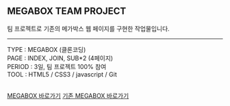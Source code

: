 ## MEGABOX TEAM PROJECT

팀 프로젝트로 기존의 메가박스 웹 페이지를 구현한 작업물입니다.

<hr>
TYPE : MEGABOX (클론코딩) <br>
PAGE : INDEX, JOIN, SUB*2 (4페이지)<br>
PERIOD : 3일, 팀 프로젝트 100% 참여<br>
TOOL : HTML5 / CSS3 / javascript / Git<br><br>


[MEGABOX 바로가기](https://eunbi1228.github.io/MEGABOX/index.html)
[기존 MEGABOX 바로가기](https://www.megabox.co.kr/)

